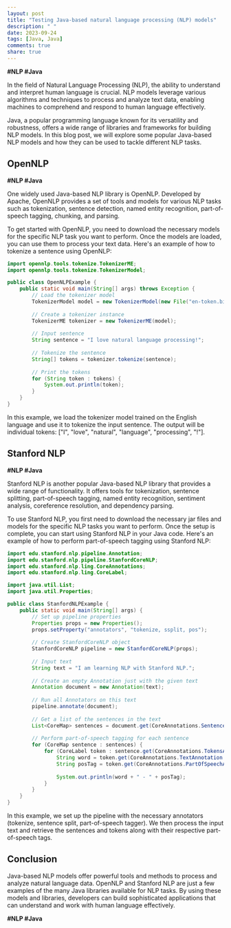 ```yaml
---
layout: post
title: "Testing Java-based natural language processing (NLP) models"
description: " "
date: 2023-09-24
tags: [Java, Java]
comments: true
share: true
---
```


**#NLP #Java**

In the field of Natural Language Processing (NLP), the ability to understand and interpret human language is crucial. NLP models leverage various algorithms and techniques to process and analyze text data, enabling machines to comprehend and respond to human language effectively.

Java, a popular programming language known for its versatility and robustness, offers a wide range of libraries and frameworks for building NLP models. In this blog post, we will explore some popular Java-based NLP models and how they can be used to tackle different NLP tasks.

## OpenNLP

**#NLP #Java**

One widely used Java-based NLP library is OpenNLP. Developed by Apache, OpenNLP provides a set of tools and models for various NLP tasks such as tokenization, sentence detection, named entity recognition, part-of-speech tagging, chunking, and parsing.

To get started with OpenNLP, you need to download the necessary models for the specific NLP task you want to perform. Once the models are loaded, you can use them to process your text data. Here's an example of how to tokenize a sentence using OpenNLP:

```java
import opennlp.tools.tokenize.TokenizerME;
import opennlp.tools.tokenize.TokenizerModel;

public class OpenNLPExample {
    public static void main(String[] args) throws Exception {
        // Load the tokenizer model
        TokenizerModel model = new TokenizerModel(new File("en-token.bin"));
        
        // Create a tokenizer instance
        TokenizerME tokenizer = new TokenizerME(model);
        
        // Input sentence
        String sentence = "I love natural language processing!";
        
        // Tokenize the sentence
        String[] tokens = tokenizer.tokenize(sentence);
        
        // Print the tokens
        for (String token : tokens) {
            System.out.println(token);
        }
    }
}
```

In this example, we load the tokenizer model trained on the English language and use it to tokenize the input sentence. The output will be individual tokens: ["I", "love", "natural", "language", "processing", "!"].

## Stanford NLP

**#NLP #Java**

Stanford NLP is another popular Java-based NLP library that provides a wide range of functionality. It offers tools for tokenization, sentence splitting, part-of-speech tagging, named entity recognition, sentiment analysis, coreference resolution, and dependency parsing.

To use Stanford NLP, you first need to download the necessary jar files and models for the specific NLP tasks you want to perform. Once the setup is complete, you can start using Stanford NLP in your Java code. Here's an example of how to perform part-of-speech tagging using Stanford NLP:

```java
import edu.stanford.nlp.pipeline.Annotation;
import edu.stanford.nlp.pipeline.StanfordCoreNLP;
import edu.stanford.nlp.ling.CoreAnnotations;
import edu.stanford.nlp.ling.CoreLabel;

import java.util.List;
import java.util.Properties;

public class StanfordNLPExample {
    public static void main(String[] args) {
        // Set up pipeline properties
        Properties props = new Properties();
        props.setProperty("annotators", "tokenize, ssplit, pos");
        
        // Create StanfordCoreNLP object
        StanfordCoreNLP pipeline = new StanfordCoreNLP(props);
        
        // Input text
        String text = "I am learning NLP with Stanford NLP.";
        
        // Create an empty Annotation just with the given text
        Annotation document = new Annotation(text);
        
        // Run all Annotators on this text
        pipeline.annotate(document);
        
        // Get a list of the sentences in the text
        List<CoreMap> sentences = document.get(CoreAnnotations.SentencesAnnotation.class);
        
        // Perform part-of-speech tagging for each sentence
        for (CoreMap sentence : sentences) {
            for (CoreLabel token : sentence.get(CoreAnnotations.TokensAnnotation.class)) {
                String word = token.get(CoreAnnotations.TextAnnotation.class);
                String posTag = token.get(CoreAnnotations.PartOfSpeechAnnotation.class);
                
                System.out.println(word + " - " + posTag);
            }
        }
    }
}
```

In this example, we set up the pipeline with the necessary annotators (tokenize, sentence split, part-of-speech tagger). We then process the input text and retrieve the sentences and tokens along with their respective part-of-speech tags.

## Conclusion

Java-based NLP models offer powerful tools and methods to process and analyze natural language data. OpenNLP and Stanford NLP are just a few examples of the many Java libraries available for NLP tasks. By using these models and libraries, developers can build sophisticated applications that can understand and work with human language effectively.

**#NLP #Java**